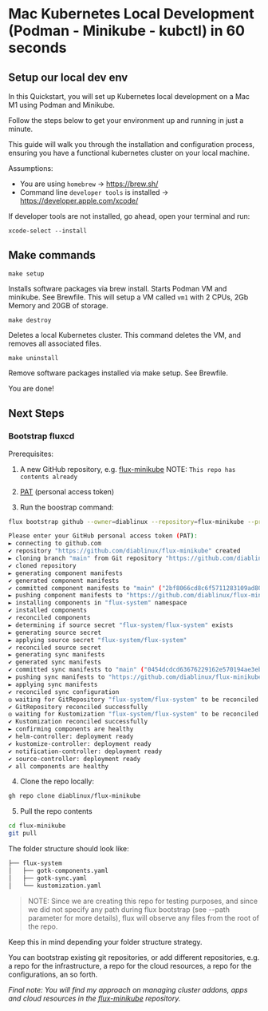 # Mac Kubernetes Local Development (Podman - Minikube - kubctl) in 60 seconds

## Setup our local dev env

In this Quickstart, you will set up Kubernetes local development on a Mac M1 using Podman and Minikube.

Follow the steps below to get your environment up and running in just a minute.

This guide will walk you through the installation and configuration process, ensuring you have a functional kubernetes cluster on your local machine.

Assumptions: 
- You are using ```homebrew``` -> https://brew.sh/
- Command line ```developer tools``` is installed -> https://developer.apple.com/xcode/

If developer tools are not installed, go ahead, open your terminal and run:

	xcode-select --install

## Make commands

	make setup

Installs software packages via brew install. Starts Podman VM and minikube. See Brewfile. 
This will setup a VM called ```vm1``` with 2 CPUs, 2Gb Memory and 20GB of storage.

	make destroy

Deletes a local Kubernetes cluster. This command deletes the VM, and removes all associated files.

	make uninstall

Remove software packages installed via make setup. See Brewfile.

You are done! 

## Next Steps

### Bootstrap fluxcd 

Prerequisites:

1. A new GitHub repository, e.g. [flux-minikube](https://github.com/diablinux/flux-minikube)
NOTE: `This repo has contents already`

2. [PAT](https://github.com/settings/personal-access-tokens) (personal access token) 
3. Run the boostrap command:

```bash
flux bootstrap github --owner=diablinux --repository=flux-minikube --private=false --personal=true  --token-auth --verbose 

Please enter your GitHub personal access token (PAT):
► connecting to github.com
✔ repository "https://github.com/diablinux/flux-minikube" created
► cloning branch "main" from Git repository "https://github.com/diablinux/flux-minikube.git"
✔ cloned repository
► generating component manifests
✔ generated component manifests
✔ committed component manifests to "main" ("2bf8066cd8c6f5711283109ad804ff6864a2acac")
► pushing component manifests to "https://github.com/diablinux/flux-minikube.git"
► installing components in "flux-system" namespace
✔ installed components
✔ reconciled components
► determining if source secret "flux-system/flux-system" exists
► generating source secret
► applying source secret "flux-system/flux-system"
✔ reconciled source secret
► generating sync manifests
✔ generated sync manifests
✔ committed sync manifests to "main" ("0454dcdcd63676229162e570194ae3ebdfe35409")
► pushing sync manifests to "https://github.com/diablinux/flux-minikube.git"
► applying sync manifests
✔ reconciled sync configuration
◎ waiting for GitRepository "flux-system/flux-system" to be reconciled
✔ GitRepository reconciled successfully
◎ waiting for Kustomization "flux-system/flux-system" to be reconciled
✔ Kustomization reconciled successfully
► confirming components are healthy
✔ helm-controller: deployment ready
✔ kustomize-controller: deployment ready
✔ notification-controller: deployment ready
✔ source-controller: deployment ready
✔ all components are healthy
```
4. Clone the repo locally:
```bash
gh repo clone diablinux/flux-minikube
```
5. Pull the repo contents
```bash
cd flux-minikube
git pull
```
The folder structure should look like:
```bash
├── flux-system
│   ├── gotk-components.yaml
│   ├── gotk-sync.yaml
│   └── kustomization.yaml
```

> NOTE: Since we are creating this repo for testing purposes, and since we did not specify any path during flux bootstrap (see --path parameter for more details), flux will observe any files from the root of the repo.

Keep this in mind depending your folder structure strategy.

You can bootstrap existing git repositories, or add different repositories, e.g. a repo for the infrastructure, a repo for the cloud resources, a repo for the configurations, an so forth.

*Final note: You will find my approach on managing cluster addons, apps and cloud resources in the [flux-minikube](https://github.com/diablinux/flux-minikube) repository.*